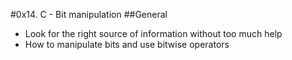 #0x14. C - Bit manipulation
##General
- Look for the right source of information without too much help
- How to manipulate bits and use bitwise operators
